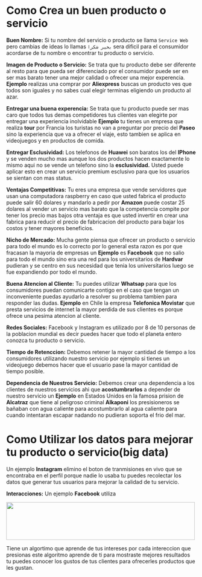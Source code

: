 # Como Crea un buen producto o servicio

**Buen Nombre:** Si tu nombre del servicio o producto se llama ``Service Web`` pero cambias de ideas lo llamas ```بخير شكرا``` sera dificil para el consumidor acordarse de tu nombre o encontrar tu producto o servicio. 

**Imagen de Producto o Servicio:** Se trata que tu producto debe ser diferente al resto para que pueda ser diferenciado por el consumidor puede ser en ser mas barato tener una mejor calidad o ofrecer una mejor experencia. **Ejemplo** realizas una comprar por **Aliexpress** buscas un producto ves que todos son iguales y no sabes cual elegir terminas eligiendo un producto al azar.

**Entregar una buena experencia:** Se trata que tu producto puede ser mas caro que todos tus demas competidores tus clientes van elegirte por entregar una experiencia inolvidable **Ejemplo** tu tienes un empresa que realiza **tour** por Francia los turistas no van a preguntar por precio del **Paseo** sino la experiencia que va a ofrecer el viaje, esto tambien se aplica en videojuegos y en productos de comida. 

**Entregar Esclusividad:** Los telefonos de **Huawei** son baratos los del **IPhone** y se venden mucho mas aunque los dos productos hacen exactamente lo mismo aqui no se vende un telefono sino la **esclusividad.** Usted puede aplicar esto en crear un servicio premium esclusivo para que los usuarios se sientan con mas status.

**Ventajas Competitivas:** Tu eres una empresa que vende servidores que usan una computadora raspberry en caso que usted fabrica el producto puede salir 60 dolares y mandarlo a pedir por **Amazon** puede costar 25 dolares al vender un servicio mas barato que la competencia compite por tener los precio mas bajos otra ventaja es que usted invertir en crear una fabrica para reducir el precio de fabricacion del producto para bajar los costos y tener mayores beneficios.

**Nicho de Mercado:** Mucha gente piensa que ofrecer un producto o servicio para todo el mundo es lo correcto por lo general esta razon es por que fracasan la mayoria de empresas un **Ejemplo** es **Facebook** que no salio para todo el mundo sino era una red para los universitarios de **Hardvar** pudieran y se centro en sus necesidad que tenia los universitarios luego se fue expandiendo por todo el mundo.

**Buena Atencion al Cliente:** Tu puedes utilizar **Whatsap** para que los consumidores puedan comunicarte contigo en el caso que tengan un inconveniente puedas ayudarlo a resolver su problema tambien para responder las dudas. **Ejemplo** en Chile la empresa **Telefonica Movistar** que presta servicios de internet la mayor perdida de sus clientes es porque ofrece una pesima atencion al cliente.

**Redes Sociales:** Facebook y Instagram es utilizado por 8 de 10 personas de la poblacion mundial es decir puedes hacer que todo el planeta entero conozca tu producto o servicio.

**Tiempo de Retenccion:** Debemos retener la mayor cantidad de tiempo a los consumidores utilizando nuestro servicio por ejemplo si tienes un videojuego debemos hacer que el usuario pase la mayor cantidad de tiempo posible.

**Dependencia de Nuestros Servicio:** Debemos crear una dependencia a los clientes de nuestros servicios ahi que **acostumbrarlos** a depender de nuestro servicio un  **Ejemplo** en Estados Unidos en la famosa prision de **Alcatraz** que tiene al peligroso criminal **Alkaponi** los presisioneros se bañaban con agua caliente para acostumbrarlo al agua caliente para cuando intentaran escapar nadando no pudieran soporta el frio del mar.

# Como Utilizar los datos para mejorar tu producto o servicio(big data)

Un ejemplo **Instagram** elimino el boton de tranmisiones en vivo que se encontraba en el perfil porque nadie lo usaba tu puedes recolectar los datos que generar tus usuarios para mejorar la calidad de tu servicio.

**Interacciones:** Un ejemplo **Facebook** utiliza 

<img src="https://github.com/IDiegoUlises/Ofrecer-un-Servicio-y-Analizar-los-Datos/blob/master/images/emoticon-facebook.gif" width="500" height="100" />

Tiene un algortimo que aprende de tus intereses por cada intereccion que presionas este algoritmo aprende de ti para mostraste mejores resultados tu puedes conocer los gustos de tus clientes para ofrecerles productos que les gustan.




